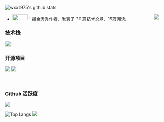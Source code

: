 
![wxxz975's github stats](https://github-readme-stats.vercel.app/api?username=wxxz975&show_icons=true&theme=vue)

<img align="right" src="https://count.getloli.com/get/@:wxxz975?theme=gelbooru">

-   <a href="https://juejin.cn/user/1214304985296439/posts"><code><img height="20" width="50" src="./images/juejin.png"></code></a>：掘金优秀作者，发表了 30 篇技术文章，15万阅读。

### **技术栈:**

<a href="https://v3.cn.vuejs.org"><code><img height="20" src="./images/vue.png"></code></a>


### 开源项目

[![](https://github-readme-stats.vercel.app/api/pin/?username=wxxz975&repo=xRayDetection)](https://github.com/wxxz975/xRayDetection)
[![](https://github-readme-stats.vercel.app/api/pin/?username=zhg-SZPT&repo=FastSAM_Awsome_Openvino)](https://github.com/zhg-SZPT/FastSAM_Awsome_Openvino)
<br><br><br>

### Github 活跃度

[![](https://activity-graph.herokuapp.com/graph?username=wxxz975&theme=dracula)](https://github.com/wxxz975)


![Top Langs](https://github-readme-stats.vercel.app/api/top-langs/?username=wxxz975&langs_count=6)
![](https://github-readme-stats.vercel.app/api/top-langs/?username=wxxz975&layout=compact&langs_count=6)
